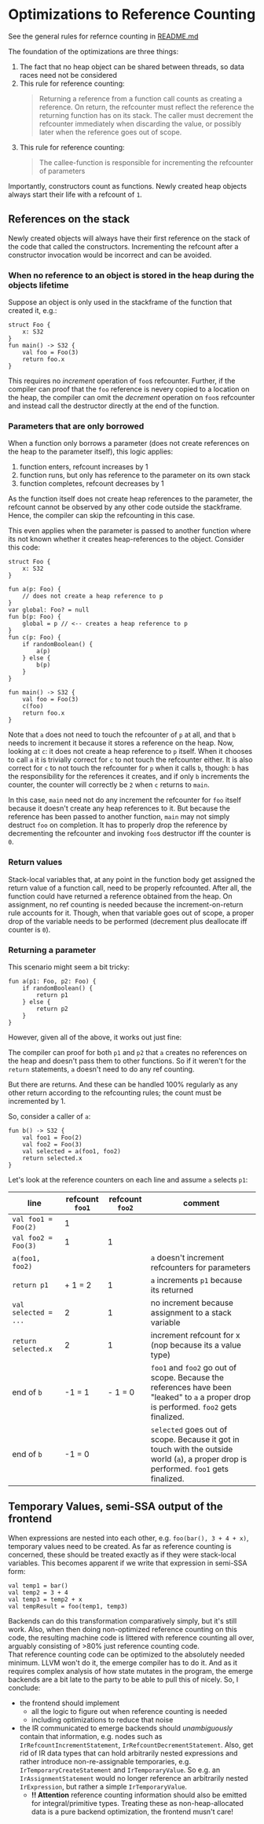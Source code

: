 # Optimizations to Reference Counting

See the general rules for refernce counting in [README.md]()

The foundation of the optimizations are three things:

1. The fact that no heap object can be shared between threads, so data races need not be considered
2. This rule for reference counting:
   > Returning a reference from a function call counts as creating a reference. On return, the refcounter
   > must reflect the reference the returning function has on its stack. The caller must decrement the refcounter
   > immediately when discarding the value, or possibly later when the reference goes out of scope.
3. This rule for reference counting:
   > The callee-function is responsible for incrementing the refcounter of parameters

Importantly, constructors count as functions. Newly created heap objects always start their life with a refcount
of `1`.

## References on the stack

Newly created objects will always have their first reference on the stack of the code that called the constructors.
Incrementing the refcount after a constructor invocation would be incorrect and can be avoided.

### When no reference to an object is stored in the heap during the objects lifetime

Suppose an object is only used in the stackframe of the function that created it, e.g.:

    struct Foo {
        x: S32
    }
    fun main() -> S32 {
        val foo = Foo(3)
        return foo.x
    }

This requires no _increment_ operation of `foo`s refcounter. Further, if the compiler can proof that the
`foo` reference is nevery copied to a location on the heap, the compiler can omit the _decrement_ operation
on `foo`s refcounter and instead call the destructor directly at the end of the function.

### Parameters that are only borrowed

When a function only borrows a parameter (does not create references on the heap to the parameter itself), this logic
applies:

1. function enters, refcount increases by 1
2. function runs, but only has reference to the parameter on its own stack
3. function completes, refcount decreases by 1

As the function itself does not create heap references to the parameter, the refcount cannot be observed by
any other code outside the stackframe. Hence, the compiler can skip the refcounting in this case.

This even applies when the parameter is passed to another function where its not known whether it creates heap-references
to the object. Consider this code:

    struct Foo {
        x: S32
    }

    fun a(p: Foo) {
        // does not create a heap reference to p
    }
    var global: Foo? = null
    fun b(p: Foo) {
        global = p // <-- creates a heap reference to p
    }
    fun c(p: Foo) {
        if randomBoolean() {
            a(p)
        } else {
            b(p)
        }
    }

    fun main() -> S32 {
        val foo = Foo(3)
        c(foo)
        return foo.x
    }

Note that `a` does not need to touch the refcounter of `p` at all, and that `b` needs to increment it because
it stores a reference on the heap.
Now, looking at `c`: it does not create a heap reference to `p` itself. When it chooses to call `a` it is trivially
correct for `c` to not touch the refcounter either. It is also correct for `c` to not touch the refcounter for `p`
when it calls `b`, though: `b` has the responsibility for the references it creates, and if only `b` increments the
counter, the counter will correctly be `2` when `c` returns to `main`.

In this case, `main` need not do any increment the refcounter for `foo` itself because it doesn't create any heap
references to it. But because the reference has been passed to another function, `main` may not simply destruct `foo`
on completion. It has to properly drop the reference by decrementing the refcounter and invoking `foo`s destructor
iff the counter is `0`.

### Return values

Stack-local variables that, at any point in the function body get assigned the return value of a function call,
need to be properly refcounted. After all, the function could have returned a reference obtained from the heap.
On assignment, no ref counting is needed because the increment-on-return rule accounts for it. Though, when that
variable goes out of scope, a proper drop of the variable needs to be performed (decrement plus deallocate iff
counter is `0`).

### Returning a parameter

This scenario might seem a bit tricky:

    fun a(p1: Foo, p2: Foo) {
        if randomBoolean() {
            return p1
        } else {
            return p2
        }
    }

However, given all of the above, it works out just fine:

The compiler can proof for both `p1` and `p2` that `a` creates no references on the heap and doesn't
pass them to other functions. So if it weren't for the `return` statements, `a` doesn't need to do any ref counting.

But there are returns. And these can be handled 100% regularly as any other return according to the refcounting rules;
the count must be incremented by 1.

So, consider a caller of `a`:

    fun b() -> S32 {
        val foo1 = Foo(2)
        val foo2 = Foo(3)
        val selected = a(foo1, foo2)
        return selected.x
    }

Let's look at the reference counters on each line and assume `a` selects `p1`:

| line                 | refcount `foo1` | refcount `foo2` | comment                                                                                                                                |
|----------------------|-----------------|-----------------|----------------------------------------------------------------------------------------------------------------------------------------|
| `val foo1 = Foo(2)`  | 1               |                 |                                                                                                                                        |
| `val foo2 = Foo(3)`  | 1               | 1               |                                                                                                                                        |
| `a(foo1, foo2)`      |                 |                 | `a` doesn't increment refcounters for parameters                                                                                       |
| `return p1`          | + 1 = 2         | 1               | `a` increments `p1` because its returned                                                                                               |
| `val selected = ...` | 2               | 1               | no increment because assignment to a stack variable                                                                                    |
| `return selected.x`  | 2               | 1               | increment refcount for x (nop because its a value type)                                                                                |
| end of `b`           | -1 = 1          | - 1 = 0         | `foo1` and `foo2` go out of scope. Because the references have been "leaked" to `a` a proper drop is performed. `foo2` gets finalized. |
| end of `b`           | -1 = 0          |                 | `selected` goes out of scope. Because it got in touch with the outside world (`a`), a proper drop is performed. `foo1` gets finalized. |


## Temporary Values, semi-SSA output of the frontend

When expressions are nested into each other, e.g. `foo(bar(), 3 + 4 + x)`, temporary values need to be created.
As far as reference counting is concerned, these should be treated exactly as if they were stack-local variables.
This becomes apparent if we write that expression in semi-SSA form:

    val temp1 = bar()
    val temp2 = 3 + 4
    val temp3 = temp2 + x
    val tempResult = foo(temp1, temp3)

Backends can do this transformation comparatively simply, but it's still work. Also, when then doing non-optimized
reference counting on this code, the resulting machine code is littered with reference counting all over, arguably
consisting of >80% just reference counting code.  
That reference counting code can be optimized to the absolutely needed minimum. LLVM won't do it, the emerge
compiler has to do it. And as it requires complex analysis of how state mutates in the program, the emerge backends
are a bit late to the party to be able to pull this of nicely. So, I conclude:

* the frontend should implement
  * all the logic to figure out when reference counting is needed
  * including optimizations to reduce that noise
* the IR communicated to emerge backends should _unambiguously_ contain that information, e.g. nodes such as
  `IrRefcountIncrementStatement`, `IrRefcountDecrementStatement`. Also, get rid of IR data types that can
  hold arbitrarily nested expressions and rather introduce non-re-assignable temporaries, e.g.
  `IrTemporaryCreateStatement` and `IrTemporaryValue`. So e.g. an `IrAssignmentStatement` would
  no longer reference an arbitrarily nested `IrExpression`, but rather a simple `IrTemporaryValue`.
  * **!! Attention** reference counting information should also be emitted for integral/primitive types. Treating
    these as non-heap-allocated data is a pure backend optimization, the frontend musn't care!